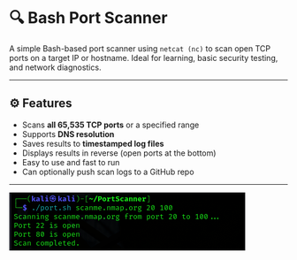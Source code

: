 # 🔍 Bash Port Scanner

A simple Bash-based port scanner using `netcat (nc)` to scan open TCP ports on a target IP or hostname. Ideal for learning, basic security testing, and network diagnostics.

---

## ⚙️ Features

- Scans **all 65,535 TCP ports** or a specified range
- Supports **DNS resolution**
- Saves results to **timestamped log files**
- Displays results in reverse (open ports at the bottom)
- Easy to use and fast to run
- Can optionally push scan logs to a GitHub repo

---
![Screenshot of Port Scanner](./Screenshot.png)
